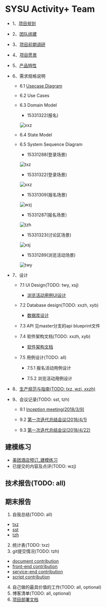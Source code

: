 # [](#TOC) SYSU Activity+ Team

* 1、[项目规划](01_About.md)

* 2、[团队组建](02_Team_Profile.md)

* 3、[项目前期调研](03_Investigation.md)

* 4、[项目愿景](04_Vision.md)

* 5、[产品特性](05_Product_Backlog.md)

* 6、需求规格说明

    - 6.1 [Usecase Diagram](10_Usecase_Diagram.md)

    - 6.2 Use Cases

    - 6.3 Domain Model
        - 15331322(报名)
        
        ![xxz](pic/activity-registrant-conception-model.png)

    - 6.4 State Model

    - 6.5 System Sequence Diagram
        - 15331288(登录场景)
        
        ![txz](pic/txz_ssd.png)
        
        - 15331322(登录场景)
        
        ![xxz](pic/xxz_ssd.png)

        - 15331309(报名场景)
        
        ![wzj](pic/wzj_ssd.png)
        
        - 15331287(报名场景）
        
        ![tzh](pic/tzh_ssd.png)

        - 15331323(讨论区场景)
       
        ![xsj](pic/xsj_ssd.png)

        - 15331289(浏览活动场景)
        
        ![twy](pic/twy_ssd.png)

* 7、设计
    - 7.1 UI Design(TODO: twy, xsj)
        - [浏览活动用例UI设计](09_UI-Design_for_some_usecases.md)

    - 7.2 Database design(TODO: xxzh, xyb)
        - [数据库设计](13_DB_Design_for_System.md)

    - 7.3 API
        见master分支的api blueprint文件

    - 7.4 软件架构文档(TODO: xxzh, xyb)
        - [软件架构文档](14_Architure.md)

    - 7.5 用例设计(TODO: all)
        
        - 7.5.1 报名活动用例设计
        
        - 7.5.2 浏览活动用例设计

* 8、[生产规范与指南(TODO: txz, wzj, xxzh)](08_规范.md)

* 9、会议记录(TODO: sst, tzh)

    - 9.1 [Inception meeting(2018/3/9)](06_Inception_meeting-20180309.md)

    - 9.2 [第一次迭代总结会议(2018/4/1)](07_Iter-1_Meeting-20180401.md)

    - 9.3 [第一次迭代总结会议(2018/4/22)](12_Iter-2_Meeting-20180422.md)


## 建模练习

- [美团酒店预订_建模练习](11_MeiTuan_ReserveHotel_Documentation_Practice.md)
- 已提交的内容及点评(TODO: wzj)

## 技术报告(TODO: all)

## 期末报告

1. 自我总结(TODO: all)
  - [txz](https://txzdream.github.io/2018/07/01/SAAD-CONCLUSION/)
  - [sst](https://github.com/sysu-SAAD-project/Document/blob/gh-pages/Summary_sst_14970011.md)
  - [tzh](https://bbycjhj.github.io/系统分析设计/2018/06/30/系统分析与设计-finial-report.html)

2. 统计表(TODO: txz)
3. git提交情况(TODO: tzh)
  - [document contribution](https://github.com/sysu-SAAD-project/Document/blob/gh-pages/contributions/document%20contributions.png)
  - [front-end contribution](https://github.com/sysu-SAAD-project/Document/blob/gh-pages/contributions/front-end%20contributions.png)
  - [service-end contribution](https://github.com/sysu-SAAD-project/Document/blob/gh-pages/contributions/service-end%20contributions.png)
  - [script contribution](https://github.com/sysu-SAAD-project/Document/blob/gh-pages/contributions/script%20contributions.png)
4. 自己做的最具价值的工作(TODO: all, optional)
5. 博客清单(TODO: all, optional)
6. [项目部署文档](https://github.com/SYSU-ActivityPlusPC/document/blob/master/01_%E5%AE%89%E8%A3%85%E9%83%A8%E7%BD%B2%E8%AF%B4%E6%98%8E.md)
